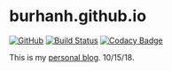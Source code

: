 # burhanh.github.io 

[![GitHub](https://img.shields.io/github/license/mashape/apistatus.svg)](https://github.com/BurhanH/burhanh.github.io/blob/master/LICENSE)
[![Build Status](https://travis-ci.org/BurhanH/burhanh.github.io.svg?branch=master)](https://travis-ci.org/BurhanH/burhanh.github.io)
[![Codacy Badge](https://api.codacy.com/project/badge/Grade/7040711c6b1f4675b204768ae147a897)](https://app.codacy.com/app/BurhanH/burhanh.github.io?utm_source=github.com&utm_medium=referral&utm_content=BurhanH/burhanh.github.io&utm_campaign=Badge_Grade_Dashboard)

This is my [personal blog](https://burhanh.github.io "My personal blog"). 10/15/18.
